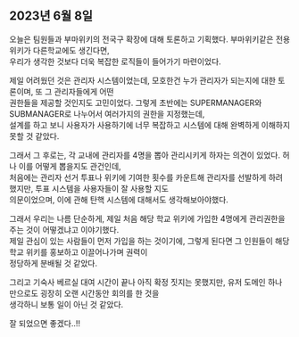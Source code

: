 ## **2023년 6월 8일**

오늘은 팀원들과 부마위키의 전국구 확장에 대해 토론하고 기획했다. 부마위키같은 전용 위키가 다른학교에도 생긴다면,  
우리가 생각한 것보다 더욱 복잡한 로직들이 들어가기 마련이었다.

제일 어려웠던 것은 관리자 시스템이었는데, 모호한건 누가 관리자가 되는지에 대한 토론이며, 또 그 관리자들에게 어떤  
권한들을 제공할 것인지도 고민이었다. 그렇게 초반에는 SUPERMANAGER와 SUBMANAGER로 나누어서 여러가지의 권한을 지정했는데,  
설계를 하고 보니 사용자가 사용하기에 너무 복잡하고 시스템에 대해 완벽하게 이해하지 못할 것 같았다.

그래서 그 후로는, 각 교내에 관리자를 4명을 뽑아 관리시키게 하자는 의견이 있었다. 허나 이를 어떻게 뽑을지도 관건인데,  
처음에는 관리자 선거 투표나 위키에 기여한 횟수를 카운트해 관리자를 선발하게 하려 했지만, 투표 시스템을 사용자들이 잘 사용할 지도  
의문이었으며, 이에 관해 탄핵 시스템에 대해서도 생각해보아야했다.

그래서 우리는 나름 단순하게, 제일 처음 해당 학교 위키에 가입한 4명에게 관리권한을 주는 것이 어떻겠냐고 이야기했다.  
제일 관심이 있는 사람들이 먼저 가입을 하는 것이기에, 그렇게 된다면 그 인원들이 해당 학교 위키를 홍보하고 이끌어나가며 권력이  
정당하게 분배될 것 같았다.

그리고 기숙사 베르실 대여 시간이 끝나 아직 확정 짓지는 못했지만, 유저 도메인 하나 만으로도 굉장히 오랜 시간동안 회의를 한 것을  
생각하니 보통 일이 아닌 것 같았다.

잘 되었으면 좋겠다..!!
